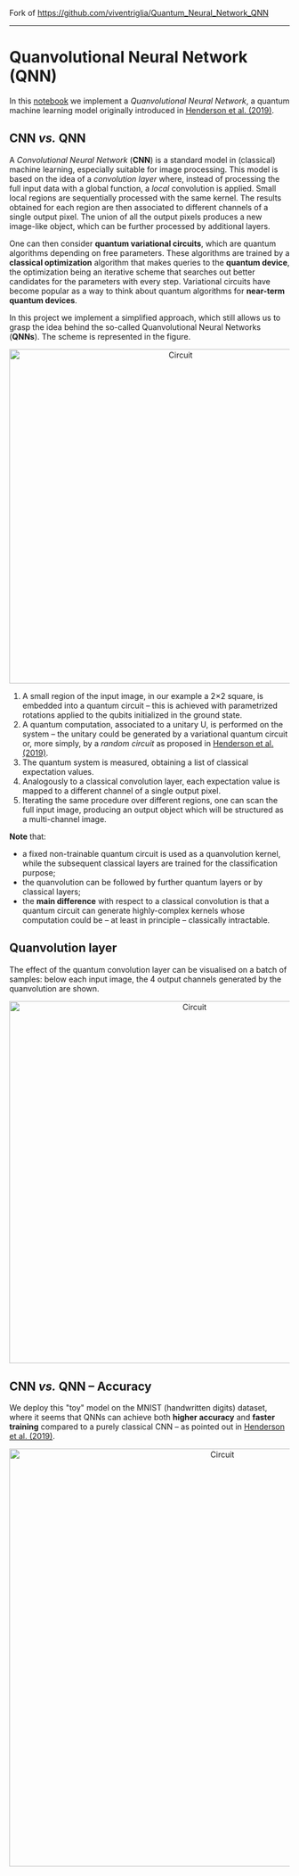 
Fork of https://github.com/viventriglia/Quantum_Neural_Network_QNN

---

# Quanvolutional Neural Network (QNN)

In this [notebook](https://github.com/viventriglia/Quantum_Neural_Network_QNN/blob/main/quanvolution.ipynb) we implement a *Quanvolutional Neural Network*, a quantum machine learning model originally introduced in [Henderson et al. (2019)](https://arxiv.org/abs/1904.04767).

## CNN *vs.* QNN

A *Convolutional Neural Network* (**CNN**) is a standard model in (classical) machine learning, especially suitable for image processing. This model is based on the idea of a *convolution layer* where, instead of processing the full input data with a global function, a *local* convolution is applied.
Small local regions are sequentially processed with the same kernel. The results obtained for each region are then associated to different channels of a single output pixel. The union of all the output pixels produces a new image-like object, which can be further processed by additional layers.

One can then consider **quantum variational circuits**, which are quantum algorithms depending on free parameters. These algorithms are trained by a **classical optimization** algorithm that makes queries to the **quantum device**, the optimization being an iterative scheme that searches out better candidates for the parameters with every step. Variational circuits have become popular as a way to think about quantum algorithms for **near-term quantum devices**.

In this project we implement a simplified approach, which still allows us to grasp the idea behind the so-called Quanvolutional Neural Networks (**QNNs**). The scheme is represented in the figure.

<p align="center">
  <img src="https://raw.githubusercontent.com/viventriglia/Quantum_Neural_Network_QNN/main/figures/circuit.png" alt="Circuit" width="600" />
</p>

1.  A small region of the input image, in our example a 2×2 square, is embedded into a quantum circuit – this is achieved with parametrized rotations applied to the qubits initialized in the ground state.
2.  A quantum computation, associated to a unitary U, is performed on the system – the unitary could be generated by a variational quantum circuit or, more simply, by a *random circuit* as proposed in [Henderson et al. (2019)](https://arxiv.org/abs/1904.04767).
3.  The quantum system is measured, obtaining a list of classical expectation values.
4.  Analogously to a classical convolution layer, each expectation value is mapped to a different channel of a single output pixel.
5.  Iterating the same procedure over different regions, one can scan the full input image, producing an output object which will be structured as a multi-channel image.

**Note** that:
- a fixed non-trainable quantum circuit is used as a quanvolution kernel, while the subsequent classical layers are trained for the classification purpose;
- the quanvolution can be followed by further quantum layers or by classical layers;
- the **main difference** with respect to a classical convolution is that a quantum circuit can generate highly-complex kernels whose computation could be – at least in principle – classically intractable.

## Quanvolution layer

The effect of the quantum convolution layer can be visualised on a batch of samples: below each input image, the 4 output channels generated by the quanvolution are shown.

<p align="center">
  <img src="https://raw.githubusercontent.com/viventriglia/Quantum_Neural_Network_QNN/main/figures/out_q_layer_8_samples.png" alt="Circuit" width="650" />
</p>

## CNN *vs.* QNN – Accuracy

We deploy this "toy" model on the MNIST (handwritten digits) dataset, where it seems that QNNs can achieve both **higher accuracy** and **faster training** compared to a purely classical CNN – as pointed out in [Henderson et al. (2019)](https://arxiv.org/abs/1904.04767).

<p align="center">
  <img src="https://raw.githubusercontent.com/viventriglia/Quantum_Neural_Network_QNN/main/figures/acc_loss.png" alt="Circuit" width="750" />
</p>
